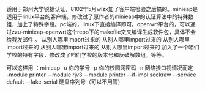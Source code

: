 适用于郑州大学锐捷认证，8102年5月wlzx加了客户端检验之后搞的。minieap是适用于linux平台的客户端，修改过了原作者的minieap中的认证算法中的特殊数组，加上了特殊字段。pc端的，linux下直接编译即可。openwrt平台的，可以通过zzu-minieap-openwrt这个repo下的makefile交叉编译生成软件包，具体不会给我发邮件
。
从别人哪里import过来的
从别人哪里import过来的
从别人哪里import过来的
从别人哪里import过来的
从别人哪里import过来的
加入了一个咱们学校的特有字段，修改成了咱们学校的版本号和反破解数组。等等。

可以这样用 ：minieap -u 你的学号 -p 你的校园网密码 -n 网络接口视情况而定 --module printer --module rjv3 --module printer --if-impl sockraw --service default --fake-serial 硬盘序列号（可以不用管）

